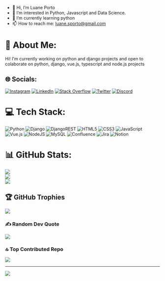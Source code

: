 - 👋 Hi, I’m Luane Porto
- 👀 I’m interested in Python, Javascript and Data Science.
- 🌱 I’m currently learning python
- 📫 How to reach me: luane.sporto@gmail.com

# 💫 About Me:
Hi! I'm currently working on python and django projects and open to colaborate on python, django, vue.js, typescript and node.js projects


## 🌐 Socials:
[![Instagram](https://img.shields.io/badge/Instagram-%23E4405F.svg?logo=Instagram&logoColor=white)](https://instagram.com/luanesporto) [![LinkedIn](https://img.shields.io/badge/LinkedIn-%230077B5.svg?logo=linkedin&logoColor=white)](https://linkedin.com/in/luane-porto) [![Stack Overflow](https://img.shields.io/badge/-Stackoverflow-FE7A16?logo=stack-overflow&logoColor=white)](https://stackoverflow.com/users/18457725) [![Twitter](https://img.shields.io/badge/Twitter-%231DA1F2.svg?logo=Twitter&logoColor=white)](https://twitter.com/descendorio) [![Discord](https://img.shields.io/badge/Discord-%237289DA.svg?logo=discord&logoColor=white)](https://discord.gg/480850525013671937) 

# 💻 Tech Stack:
![Python](https://img.shields.io/badge/python-3670A0?style=flat&logo=python&logoColor=ffdd54) ![Django](https://img.shields.io/badge/django-%23092E20.svg?style=flat&logo=django&logoColor=white) ![DjangoREST](https://img.shields.io/badge/DJANGO-REST-ff1709?style=flat&logo=django&logoColor=white&color=ff1709&labelColor=gray) ![HTML5](https://img.shields.io/badge/html5-%23E34F26.svg?style=flat&logo=html5&logoColor=white) ![CSS3](https://img.shields.io/badge/css3-%231572B6.svg?style=flat&logo=css3&logoColor=white) ![JavaScript](https://img.shields.io/badge/javascript-%23323330.svg?style=flat&logo=javascript&logoColor=%23F7DF1E) ![Vue.js](https://img.shields.io/badge/vuejs-%2335495e.svg?style=flat&logo=vuedotjs&logoColor=%234FC08D) ![NodeJS](https://img.shields.io/badge/node.js-6DA55F?style=flat&logo=node.js&logoColor=white) ![MySQL](https://img.shields.io/badge/mysql-%2300f.svg?style=flat&logo=mysql&logoColor=white) ![Confluence](https://img.shields.io/badge/confluence-%23172BF4.svg?style=flat&logo=confluence&logoColor=white) ![Jira](https://img.shields.io/badge/jira-%230A0FFF.svg?style=flat&logo=jira&logoColor=white) ![Notion](https://img.shields.io/badge/Notion-%23000000.svg?style=flat&logo=notion&logoColor=white)
# 📊 GitHub Stats:
![](https://github-readme-stats.vercel.app/api?username=luanep&theme=city_light&hide_border=false&include_all_commits=true&count_private=false)<br/>
![](https://github-readme-streak-stats.herokuapp.com/?user=luanep&theme=city_light&hide_border=false)<br/>
![](https://github-readme-stats.vercel.app/api/top-langs/?username=luanep&theme=city_light&hide_border=false&include_all_commits=true&count_private=false&layout=compact)

## 🏆 GitHub Trophies
![](https://github-profile-trophy.vercel.app/?username=luanep&theme=onestar&no-frame=true&no-bg=true&margin-w=4)

### ✍️ Random Dev Quote
![](https://quotes-github-readme.vercel.app/api?type=horizontal&theme=light)

### 🔝 Top Contributed Repo
![](https://github-contributor-stats.vercel.app/api?username=luanep&limit=5&theme=onestar&combine_all_yearly_contributions=true)


---
[![](https://visitcount.itsvg.in/api?id=luanep&icon=1&color=1)](https://visitcount.itsvg.in)

<!-- Proudly created with GPRM ( https://gprm.itsvg.in ) -->
<!---
Luanep/Luanep is a ✨ special ✨ repository because its `README.md` (this file) appears on your GitHub profile.
You can click the Preview link to take a look at your changes.
--->
